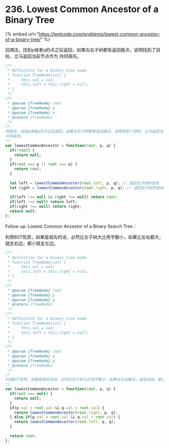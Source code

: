 # 236. Lowest Common Ancestor of a Binary Tree

{% embed url="https://leetcode.com/problems/lowest-common-ancestor-of-a-binary-tree/" %}

回溯法，找到p或者q的点之后返回，如果左右子树都有返回接点，说明找到了目标，立马返回当前节点作为 共同祖先。

```javascript
/**
 * Definition for a binary tree node.
 * function TreeNode(val) {
 *     this.val = val;
 *     this.left = this.right = null;
 * }
 */
/**
 * @param {TreeNode} root
 * @param {TreeNode} p
 * @param {TreeNode} q
 * @return {TreeNode}
 */
/*
回溯法，找到p或者q的点之后返回，如果左右子树都有返回接点，说明找到了目标，立马返回当前节点作为
共同祖先。
*/
var lowestCommonAncestor = function(root, p, q) {
  if(!root) {
    return null;
  }
  if(root === p || root === q) {
    return root;
  }
  
  let left = lowestCommonAncestor(root.left, p, q); // 返回左子树的目标
  let right = lowestCommonAncestor(root.right, p, q); // 返回右子树的目标
 
  if(left !== null && right !== null) return root;
  if(left !== null) return left;
  if(right !== null) return right;
  return null;
};
```

Follow up: Lowest Common Ancestor of a Binary Search Tree：

利用BST性质，如果是祖先的话，必然比左子树大比用字数小，如果比左右都大，就走右边，都小就走左边。

```javascript
/**
 * Definition for a binary tree node.
 * function TreeNode(val) {
 *     this.val = val;
 *     this.left = this.right = null;
 * }
 */
/**
 * @param {TreeNode} root
 * @param {TreeNode} p
 * @param {TreeNode} q
 * @return {TreeNode}
 */
/**
 * Definition for a binary tree node.
 * function TreeNode(val) {
 *     this.val = val;
 *     this.left = this.right = null;
 * }
 */
/**
 * @param {TreeNode} root
 * @param {TreeNode} p
 * @param {TreeNode} q
 * @return {TreeNode}
 */
/*
利用BST性质，如果是祖先的话，必然比左子树大比用字数小，如果比左右都大，就走右边，都小就走左边
*/
var lowestCommonAncestor = function(root, p, q) {
  if(root === null) {
    return null;
  }
  if(p.val > root.val && q.val > root.val) {
    return lowestCommonAncestor(root.right, p, q);
  } else if(p.val < root.val && q.val < root.val) {
    return lowestCommonAncestor(root.left, p, q);
  }
  
  return root;
};
```

